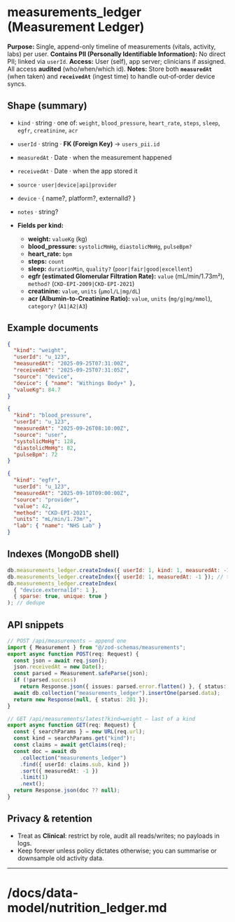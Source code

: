# measurements_ledger (Measurement Ledger)

**Purpose:** Single, append-only timeline of measurements (vitals, activity, labs) per user.
**Contains PII (Personally Identifiable Information):** No direct PII; linked via `userId`.
**Access:** User (self), app server; clinicians if assigned. All access **audited** (who/when/which id).
**Notes:** Store both **`measuredAt`** (when taken) and **`receivedAt`** (ingest time) to handle out‑of‑order device syncs.

## Shape (summary)

- `kind` · string · one of: `weight`, `blood_pressure`, `heart_rate`, `steps`, `sleep`, `egfr`, `creatinine`, `acr`
- `userId` · string · **FK (Foreign Key)** → `users_pii.id`
- `measuredAt` · Date · when the measurement happened
- `receivedAt` · Date · when the app stored it
- `source` · `user|device|api|provider`
- `device` · { name?, platform?, externalId? }
- `notes` · string?
- **Fields per kind:**

  - **weight:** `valueKg` (kg)
  - **blood_pressure:** `systolicMmHg`, `diastolicMmHg`, `pulseBpm?`
  - **heart_rate:** `bpm`
  - **steps:** `count`
  - **sleep:** `durationMin`, `quality?` (`poor|fair|good|excellent`)
  - **egfr (estimated Glomerular Filtration Rate):** `value` (mL/min/1.73m²), `method?` (`CKD-EPI-2009|CKD-EPI-2021`)
  - **creatinine:** `value`, `units` (`µmol/L|mg/dL`)
  - **acr (Albumin-to-Creatinine Ratio):** `value`, `units` (`mg/g|mg/mmol`), `category?` (`A1|A2|A3`)

## Example documents

```json
{
  "kind": "weight",
  "userId": "u_123",
  "measuredAt": "2025-09-25T07:31:00Z",
  "receivedAt": "2025-09-25T07:31:05Z",
  "source": "device",
  "device": { "name": "Withings Body+" },
  "valueKg": 84.7
}
```

```json
{
  "kind": "blood_pressure",
  "userId": "u_123",
  "measuredAt": "2025-09-26T08:10:00Z",
  "source": "user",
  "systolicMmHg": 128,
  "diastolicMmHg": 82,
  "pulseBpm": 72
}
```

```json
{
  "kind": "egfr",
  "userId": "u_123",
  "measuredAt": "2025-09-10T09:00:00Z",
  "source": "provider",
  "value": 42,
  "method": "CKD-EPI-2021",
  "units": "mL/min/1.73m²",
  "lab": { "name": "NHS Lab" }
}
```

## Indexes (MongoDB shell)

```js
db.measurements_ledger.createIndex({ userId: 1, kind: 1, measuredAt: -1 }); // latest-by-kind
db.measurements_ledger.createIndex({ userId: 1, measuredAt: -1 }); // timelines
db.measurements_ledger.createIndex(
  { "device.externalId": 1 },
  { sparse: true, unique: true }
); // dedupe
```

## API snippets

```ts
// POST /api/measurements — append one
import { Measurement } from "@/zod-schemas/measurements";
export async function POST(req: Request) {
  const json = await req.json();
  json.receivedAt = new Date();
  const parsed = Measurement.safeParse(json);
  if (!parsed.success)
    return Response.json({ issues: parsed.error.flatten() }, { status: 422 });
  await db.collection("measurements_ledger").insertOne(parsed.data);
  return new Response(null, { status: 201 });
}
```

```ts
// GET /api/measurements/latest?kind=weight — last of a kind
export async function GET(req: Request) {
  const { searchParams } = new URL(req.url);
  const kind = searchParams.get("kind")!;
  const claims = await getClaims(req);
  const doc = await db
    .collection("measurements_ledger")
    .find({ userId: claims.sub, kind })
    .sort({ measuredAt: -1 })
    .limit(1)
    .next();
  return Response.json(doc ?? null);
}
```

## Privacy & retention

- Treat as **Clinical**: restrict by role, audit all reads/writes; no payloads in logs.
- Keep forever unless policy dictates otherwise; you can summarise or downsample old activity data.

---

# /docs/data-model/nutrition_ledger.md
